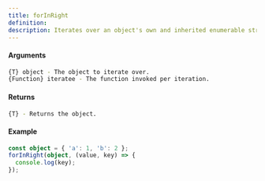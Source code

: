 ```yaml
---
title: forInRight
definition: 
description: Iterates over an object's own and inherited enumerable string keyed properties in reverse order,
---
```



#### Arguments


```bash
{T} object - The object to iterate over.
{Function} iteratee - The function invoked per iteration.
```


#### Returns


```bash
{T} - Returns the object.
```


#### Example


```ts
const object = { 'a': 1, 'b': 2 };forInRight(object, (value, key) => {  console.log(key);});
```